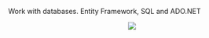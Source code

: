 Work with databases.  Entity Framework, SQL and ADO.NET
<center> <img src="https://i-msdn.sec.s-msft.com/dynimg/IC423396.png"> <center/>
